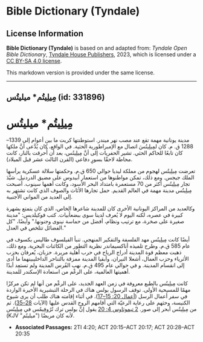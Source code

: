 # Bible Dictionary (Tyndale)

## License Information

**Bible Dictionary (Tyndale)** is based on and adapted from: _Tyndale Open Bible Dictionary_, [Tyndale House Publishers](https://tyndaleopenresources.com/), 2023, which is licensed under a [CC BY-SA 4.0 license](https://creativecommons.org/licenses/by-sa/4.0/legalcode.en).

This markdown version is provided under the same license.



--------------------------------

## مِيلِيتُم* ميليتُس (id: 331896)

مِيلِيتُم\* ميليتُس
===================

مدينة يونانية مهمة تقع عند مصب نهر ميندر. استوطنتها كريت ما بين أعوام إلى 1339–1288 ق. م. كان لمِيلِيتُسَ اتصال مع الإمبراطورية الحثية. في الواقع، كان يُدَّعى أنَّ ملكها كان تابعًا للحاكم الحثي. تشير الحفريات إلى أنَّ مِيلِيتُس، بعد أن أُحرقت بالنار، كانت محاطة لاحقًا بسورٍ دفاعي (القرن الثالث عشر قبل الميلاد).

تعرضت مِيلِيتُس لهجوم من مملكة ليديا حوالي 650 ق.م. وحكمتها سلالة عسكرية يرأسها الملك جيجس. ومع ذلك، تمكن مواطنوها من استعمار أبيدوس على مضيق الدردنيل. شيَّدَ تجار مِيلِيتُس أكثر من 70 مستعمرة بامتداد البحر الأسود، وكانت أهمها سينوب. أصبحت مِيلِيتُس مدينة مهمة في العالم القديم. حمل تجارها الأثاث والصوف الذي كانت تشتهر به إلى العديد من المواني الأجنبية.

وكالعديد من المراكز اليونانية الأخرى كان للمدينة شاعرها الخاص، الذي كان يتمتع بشهرة كبيرة في عصره، لكنه اليوم لا يُعرف لدينا سوى ببضعأبيات. كتب فوكيلديس: "مدينة صغيرة على صخرة، مع ترتيب ونظام، أفضل من حماسة نينوى وجنونها." وأيضًا، "كل الفضائل تتلخص في العدل."

أيضًا كانت مِيلِيتُس مهد الفلسفة والتفكير المنهجي. تنبأ الفيلسوف طاليس بكسوف في عام 585 ق.م. وطرح تلميذه أناكسيماندر نظرية التطور من الكائنات البحرية. ومع ذلك، ذهبت معظم قوة المدينة أدراج الرياح في حرب أهلية مريرة. حزبان، يُعرفان بحزب الأثرياء وحزب العمال، أشعلا النيران، وأبقيا المدينة ممزقة بالتناحر الداخليبينهما ما أدى إلى انقسام المدينة. و في حوالي عام 495 ق.م. نهب الفُرس المدينة ولم تستعِد أبدًا أهميتها العالمية، على الرغْم من استعادة الإسكندر للمدينة.

كانت مِيلِيتُس بالطبع معروفة في زمن العهد الجديد، على الرغْم من أنها لم تكن مركزًا مهمًا للمسيحية الأولى. توقف الرسول بولس هناك في الرحلة التبشيرية الأخيرة الواردة في سفر أعمال الرسل ([أعمال 20: 15–17](https://ref.ly/Acts20:15-Acts20:17)). في أثناء إقامته هناك طلب أن يرى شيوخ الكنيسة، وحثهم على رعاية الرعيّة التي أقامهم الروح القدس عليها (الآيات [28–35](https://ref.ly/Acts20:28-Acts20:35)). ثم من مِيلِيتُس أبحر إلى صور. [2 تيموثاوس 4: 20](https://ref.ly/2Tim4:20) يقول إنَّ بولس ترك تُرُوفِيمُس في مِيلِيتُس (KJV "ميليتُم") لأنه كان مريضًا.

* **Associated Passages:** 2TI 4:20; ACT 20:15–ACT 20:17; ACT 20:28–ACT 20:35

